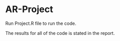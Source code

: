 # AR-Project
Run Project.R file to run the code.

The results for all of the code is stated in the report.
